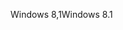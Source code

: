 <span data-ttu-id="72d0e-101">Windows 8,1</span><span class="sxs-lookup"><span data-stu-id="72d0e-101">Windows 8.1</span></span>